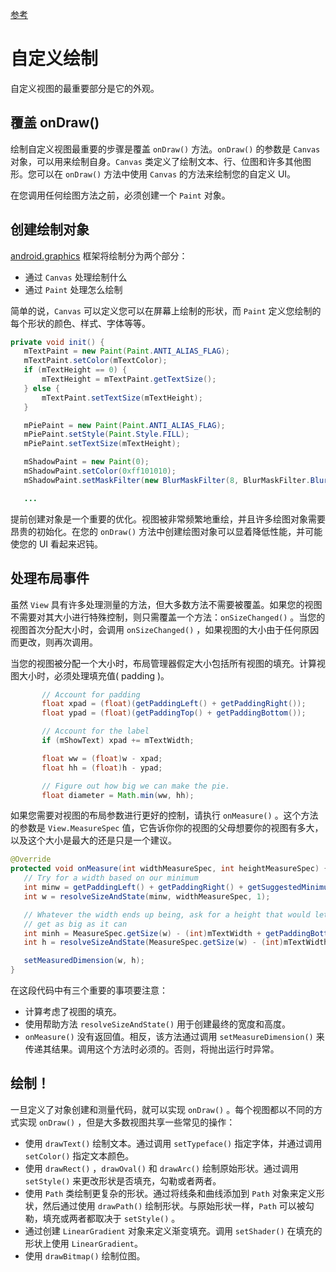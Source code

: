 [参考](https://developer.android.com/training/custom-views/custom-drawing.html?hl=zh-cn)

# 自定义绘制

自定义视图的最重要部分是它的外观。



## 覆盖 onDraw()

绘制自定义视图最重要的步骤是覆盖 `onDraw()` 方法。`onDraw()` 的参数是 `Canvas` 对象，可以用来绘制自身。`Canvas` 类定义了绘制文本、行、位图和许多其他图形。您可以在 `onDraw()` 方法中使用 `Canvas` 的方法来绘制您的自定义 UI。

在您调用任何绘图方法之前，必须创建一个 `Paint` 对象。



## 创建绘制对象

[android.graphics](https://developer.android.com/reference/android/graphics/package-summary.html?hl=zh-cn) 框架将绘制分为两个部分：

- 通过 `Canvas` 处理绘制什么
- 通过 `Paint` 处理怎么绘制

简单的说，`Canvas` 可以定义您可以在屏幕上绘制的形状，而 `Paint` 定义您绘制的每个形状的颜色、样式、字体等等。

``` java
private void init() {
   mTextPaint = new Paint(Paint.ANTI_ALIAS_FLAG);
   mTextPaint.setColor(mTextColor);
   if (mTextHeight == 0) {
       mTextHeight = mTextPaint.getTextSize();
   } else {
       mTextPaint.setTextSize(mTextHeight);
   }

   mPiePaint = new Paint(Paint.ANTI_ALIAS_FLAG);
   mPiePaint.setStyle(Paint.Style.FILL);
   mPiePaint.setTextSize(mTextHeight);

   mShadowPaint = new Paint(0);
   mShadowPaint.setColor(0xff101010);
   mShadowPaint.setMaskFilter(new BlurMaskFilter(8, BlurMaskFilter.Blur.NORMAL));

   ...
```

提前创建对象是一个重要的优化。视图被非常频繁地重绘，并且许多绘图对象需要昂贵的初始化。在您的 `onDraw()` 方法中创建绘图对象可以显着降低性能，并可能使您的 UI 看起来迟钝。



## 处理布局事件

虽然 `View` 具有许多处理测量的方法，但大多数方法不需要被覆盖。如果您的视图不需要对其大小进行特殊控制，则只需覆盖一个方法：`onSizeChanged()` 。当您的视图首次分配大小时，会调用 `onSizeChanged()`  ，如果视图的大小由于任何原因而更改，则再次调用。

当您的视图被分配一个大小时，布局管理器假定大小包括所有视图的填充。计算视图大小时，必须处理填充值( padding )。

``` java
	   // Account for padding
       float xpad = (float)(getPaddingLeft() + getPaddingRight());
       float ypad = (float)(getPaddingTop() + getPaddingBottom());

       // Account for the label
       if (mShowText) xpad += mTextWidth;

       float ww = (float)w - xpad;
       float hh = (float)h - ypad;

       // Figure out how big we can make the pie.
       float diameter = Math.min(ww, hh);
```

如果您需要对视图的布局参数进行更好的控制，请执行  `onMeasure()` 。这个方法的参数是  `View.MeasureSpec` 值，它告诉你你的视图的父母想要你的视图有多大，以及这个大小是最大的还是只是一个建议。

``` java
@Override
protected void onMeasure(int widthMeasureSpec, int heightMeasureSpec) {
   // Try for a width based on our minimum
   int minw = getPaddingLeft() + getPaddingRight() + getSuggestedMinimumWidth();
   int w = resolveSizeAndState(minw, widthMeasureSpec, 1);

   // Whatever the width ends up being, ask for a height that would let the pie
   // get as big as it can
   int minh = MeasureSpec.getSize(w) - (int)mTextWidth + getPaddingBottom() + getPaddingTop();
   int h = resolveSizeAndState(MeasureSpec.getSize(w) - (int)mTextWidth, heightMeasureSpec, 0);

   setMeasuredDimension(w, h);
}
```

在这段代码中有三个重要的事项要注意：

- 计算考虑了视图的填充。
- 使用帮助方法 `resolveSizeAndState()` 用于创建最终的宽度和高度。
- `onMeasure()` 没有返回值。相反，该方法通过调用 `setMeasureDimension()` 来传递其结果。调用这个方法时必须的。否则，将抛出运行时异常。



## 绘制！

一旦定义了对象创建和测量代码，就可以实现 `onDraw()` 。每个视图都以不同的方式实现 `onDraw()` ，但是大多数视图共享一些常见的操作：

- 使用  `drawText()` 绘制文本。通过调用  `setTypeface()` 指定字体，并通过调用 `setColor()` 指定文本颜色。
- 使用  `drawRect()` ，`drawOval()` 和 `drawArc()` 绘制原始形状。通过调用 `setStyle()` 来更改形状是否填充，勾勒或者两者。
- 使用  `Path` 类绘制更复杂的形状。通过将线条和曲线添加到 `Path` 对象来定义形状，然后通过使用 `drawPath()` 绘制形状。与原始形状一样，`Path` 可以被勾勒，填充或两者都取决于 `setStyle()` 。
- 通过创建  `LinearGradient`  对象来定义渐变填充。调用 `setShader()` 在填充的形状上使用 `LinearGradient`。
- 使用 `drawBitmap()` 绘制位图。 